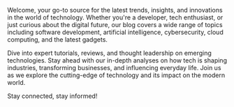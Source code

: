 Welcome, your go-to source for the latest trends, insights, and innovations in the world of technology. Whether you're a developer, tech enthusiast, or just curious about the digital future, our blog covers a wide range of topics including software development, artificial intelligence, cybersecurity, cloud computing, and the latest gadgets.

Dive into expert tutorials, reviews, and thought leadership on emerging technologies. Stay ahead with our in-depth analyses on how tech is shaping industries, transforming businesses, and influencing everyday life. Join us as we explore the cutting-edge of technology and its impact on the modern world.

Stay connected, stay informed!
